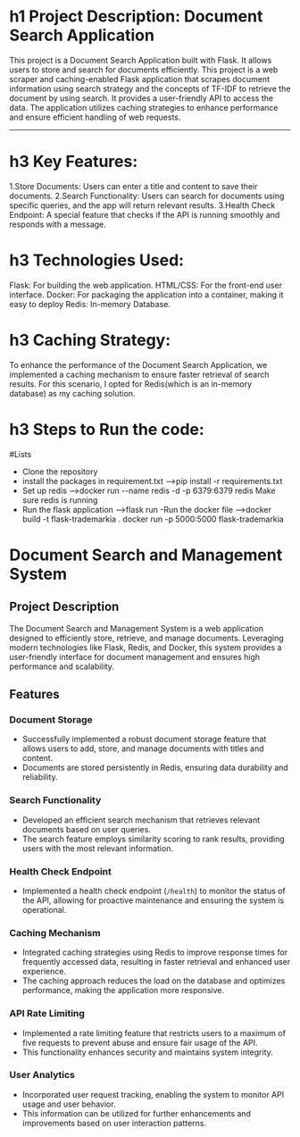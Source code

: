 # h1 Project Description: Document Search Application
This project is a Document Search Application built with Flask. It allows users to store and search for documents efficiently.
This project is a web scraper and caching-enabled Flask application that scrapes document information using search strategy and the concepts of TF-IDF to retrieve the document by using search. It provides a user-friendly API to access the data. The application utilizes caching strategies to enhance performance and ensure efficient handling of web requests.

---
 
# h3 Key Features:
1.Store Documents: Users can enter a title and content to save their documents.
2.Search Functionality: Users can search for documents using specific queries, and the app will return relevant results.
3.Health Check Endpoint: A special feature that checks if the API is running smoothly and responds with a message.

# h3 Technologies Used:
Flask: For building the web application.
HTML/CSS: For the front-end user interface.
Docker: For packaging the application into a container, making it easy to deploy
Redis: In-memory Database.

# h3 Caching Strategy:
To enhance the performance of the Document Search Application, we implemented a caching mechanism to ensure faster retrieval of search results. For this scenario, I opted for Redis(which is an in-memory database) as my caching solution. 

# h3 Steps to Run the code:
#Lists
- Clone the repository
- install the packages in requirement.txt 
-->pip install -r requirements.txt
- Set up redis
-->docker run --name redis -d -p 6379:6379 redis
  Make sure redis is running
- Run the flask application 
-->flask run
-Run the docker file
-->docker build -t flask-trademarkia .
docker run -p 5000:5000 flask-trademarkia

# Document Search and Management System

## Project Description
The Document Search and Management System is a web application designed to efficiently store, retrieve, and manage documents. Leveraging modern technologies like Flask, Redis, and Docker, this system provides a user-friendly interface for document management and ensures high performance and scalability.

## Features

### Document Storage
- Successfully implemented a robust document storage feature that allows users to add, store, and manage documents with titles and content.
- Documents are stored persistently in Redis, ensuring data durability and reliability.

### Search Functionality
- Developed an efficient search mechanism that retrieves relevant documents based on user queries.
- The search feature employs similarity scoring to rank results, providing users with the most relevant information.

### Health Check Endpoint
- Implemented a health check endpoint (`/health`) to monitor the status of the API, allowing for proactive maintenance and ensuring the system is operational.

### Caching Mechanism
- Integrated caching strategies using Redis to improve response times for frequently accessed data, resulting in faster retrieval and enhanced user experience.
- The caching approach reduces the load on the database and optimizes performance, making the application more responsive.

### API Rate Limiting
- Implemented a rate limiting feature that restricts users to a maximum of five requests to prevent abuse and ensure fair usage of the API.
- This functionality enhances security and maintains system integrity.

### User Analytics
- Incorporated user request tracking, enabling the system to monitor API usage and user behavior.
- This information can be utilized for further enhancements and improvements based on user interaction patterns.



  
